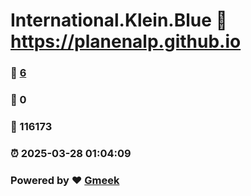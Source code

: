 # International.Klein.Blue :link: https://planenalp.github.io 
### :page_facing_up: [6](https://planenalp.github.io/tag.html) 
### :speech_balloon: 0 
### :hibiscus: 116173 
### :alarm_clock: 2025-03-28 01:04:09 
### Powered by :heart: [Gmeek](https://github.com/Meekdai/Gmeek)
